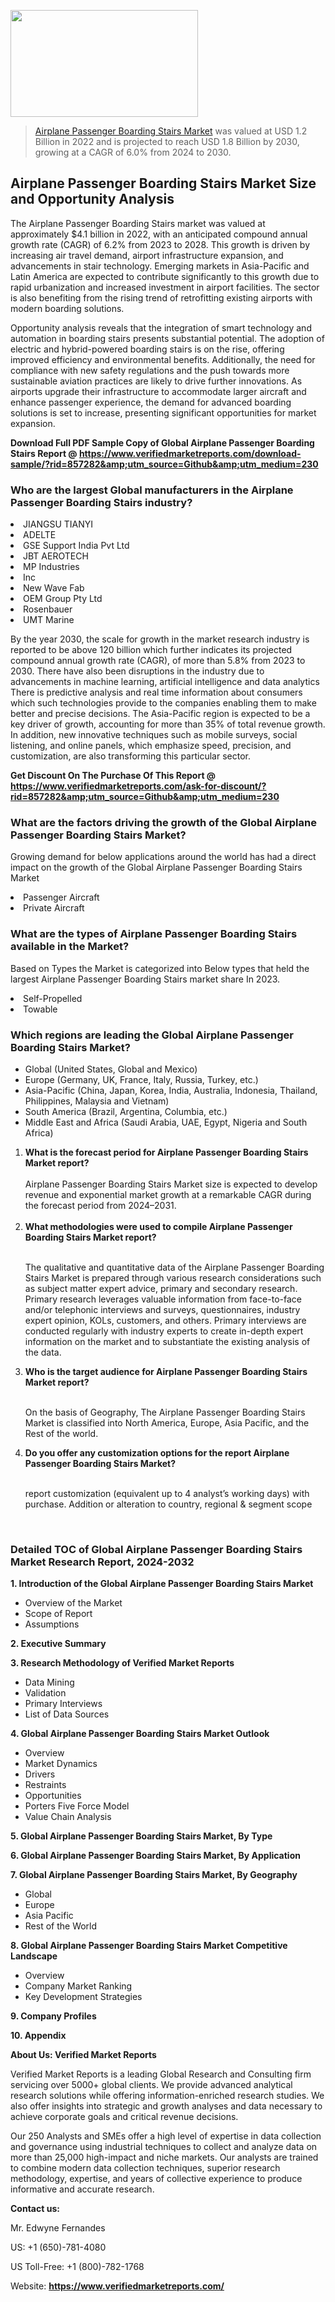 <img src="https://ffe5etoiles.com/wp-content/uploads/2024/12/MST1-300x171.png" alt="" width="300" height="171" class="alignnone size-medium wp-image-20088" /><blockquote><p><p><a href="https://www.verifiedmarketreports.com/download-sample/?rid=857282&utm_source=Github&utm_medium=230" target="_blank">Airplane Passenger Boarding Stairs Market</a> was valued at USD 1.2 Billion in 2022 and is projected to reach USD 1.8 Billion by 2030, growing at a CAGR of 6.0% from 2024 to 2030.</p></blockquote><p><h2>Airplane Passenger Boarding Stairs Market Size and Opportunity Analysis</h2><p>The Airplane Passenger Boarding Stairs market was valued at approximately $4.1 billion in 2022, with an anticipated compound annual growth rate (CAGR) of 6.2% from 2023 to 2028. This growth is driven by increasing air travel demand, airport infrastructure expansion, and advancements in stair technology. Emerging markets in Asia-Pacific and Latin America are expected to contribute significantly to this growth due to rapid urbanization and increased investment in airport facilities. The sector is also benefiting from the rising trend of retrofitting existing airports with modern boarding solutions.</p><p>Opportunity analysis reveals that the integration of smart technology and automation in boarding stairs presents substantial potential. The adoption of electric and hybrid-powered boarding stairs is on the rise, offering improved efficiency and environmental benefits. Additionally, the need for compliance with new safety regulations and the push towards more sustainable aviation practices are likely to drive further innovations. As airports upgrade their infrastructure to accommodate larger aircraft and enhance passenger experience, the demand for advanced boarding solutions is set to increase, presenting significant opportunities for market expansion.</p></p><p class=""><strong>Download Full PDF Sample Copy of Global Airplane Passenger Boarding Stairs Report @ <a href="https://www.verifiedmarketreports.com/download-sample/?rid=857282&amp;utm_source=Github&amp;utm_medium=230" target="_blank">https://www.verifiedmarketreports.com/download-sample/?rid=857282&amp;utm_source=Github&amp;utm_medium=230</a></strong></p><h3 id="" class="">Who are the largest Global manufacturers in the Airplane Passenger Boarding Stairs industry?</h3><p><li>JIANGSU TIANYI</li><li> ADELTE</li><li> GSE Support India Pvt Ltd</li><li> JBT AEROTECH</li><li> MP Industries</li><li> Inc</li><li> New Wave Fab</li><li> OEM Group Pty Ltd</li><li> Rosenbauer</li><li> UMT Marine</li></p><div class=""><div class="" dir="" data-message-author-role="" data-message-id="" data-message-model-slug=""><div class=""><div class=""><div class=""><div class="" dir="" data-message-author-role="" data-message-id="" data-message-model-slug=""><div class=""><div class=""><p>By the year 2030, the scale for growth in the market research industry is reported to be above 120 billion which further indicates its projected compound annual growth rate (CAGR), of more than 5.8% from 2023 to 2030. There have also been disruptions in the industry due to advancements in machine learning, artificial intelligence and data analytics There is predictive analysis and real time information about consumers which such technologies provide to the companies enabling them to make better and precise decisions. The Asia-Pacific region is expected to be a key driver of growth, accounting for more than 35% of total revenue growth. In addition, new innovative techniques such as mobile surveys, social listening, and online panels, which emphasize speed, precision, and customization, are also transforming this particular sector.</p><p><strong>Get Discount On The Purchase Of This Report @&nbsp; <a href="https://www.verifiedmarketreports.com/ask-for-discount/?rid=857282&amp;utm_source=Github&amp;utm_medium=230" target="_blank">https://www.verifiedmarketreports.com/ask-for-discount/?rid=857282&amp;utm_source=Github&amp;utm_medium=230</a></strong></p></div></div></div></div></div></div></div></div><h3 id="" class="">What are the factors driving the growth of the Global Airplane Passenger Boarding Stairs Market?</h3><p id="" class="">Growing demand for below applications around the world has had a direct impact on the growth of the Global Airplane Passenger Boarding Stairs Market</p><p id="" class=""><li>Passenger Aircraft</li><li> Private Aircraft</li></p><h3 id="" class="">What are the types of Airplane Passenger Boarding Stairs available in the Market?</h3><p id="" class="">Based on Types the Market is categorized into Below types that held the largest Airplane Passenger Boarding Stairs market share In 2023.</p><p id="" class=""><li>Self-Propelled</li><li> Towable</li></p><h3 id="" class="">Which regions are leading the Global Airplane Passenger Boarding Stairs Market?</h3><ul><li>Global (United States, Global and Mexico)</li><li>Europe (Germany, UK, France, Italy, Russia, Turkey, etc.)</li><li>Asia-Pacific (China, Japan, Korea, India, Australia, Indonesia, Thailand, Philippines, Malaysia and Vietnam)</li><li>South America (Brazil, Argentina, Columbia, etc.)</li><li>Middle East and Africa (Saudi Arabia, UAE, Egypt, Nigeria and South Africa)</li></ul><p><ol><li><strong>What is the forecast period for Airplane Passenger Boarding Stairs Market report?<br /></strong><br /><span data-sheets-root="1" data-sheets-value="{&quot;1&quot;:2,&quot;2&quot;:&quot;XXXX size is expected to develop revenue and exponential market growth at a remarkable CAGR during the forecast period from 2024&ndash;2030.&quot;}" data-sheets-userformat="{&quot;2&quot;:12674,&quot;4&quot;:{&quot;1&quot;:2,&quot;2&quot;:16776960},&quot;10&quot;:2,&quot;11&quot;:0,&quot;15&quot;:&quot;Arial&quot;,&quot;16&quot;:12}">Airplane Passenger Boarding Stairs Market size is expected to develop revenue and exponential market growth at a remarkable CAGR during the forecast period from 2024&ndash;2031.</span><br /><br /></li><li><strong>What methodologies were used to compile Airplane Passenger Boarding Stairs Market report?<br /><br /></strong><p>The qualitative and quantitative data of the&nbsp;Airplane Passenger Boarding Stairs Market is prepared through various research considerations such as subject matter expert advice, primary and secondary research. Primary research leverages valuable information from face-to-face and/or telephonic interviews and surveys, questionnaires, industry expert opinion, KOLs, customers, and others. Primary interviews are conducted regularly with industry experts to create in-depth expert information on the market and to substantiate the existing analysis of the data.&nbsp;</p></li><li><strong>Who is the target audience for Airplane Passenger Boarding Stairs Market report?<br /><br /></strong><p>On the basis of Geography, The&nbsp;Airplane Passenger Boarding Stairs Market is classified into North America, Europe, Asia Pacific, and the Rest of the world.</p></li><li><strong>Do you offer any customization options for the report Airplane Passenger Boarding Stairs Market?<br /><br /></strong><p>report customization (equivalent up to 4 analyst&rsquo;s working days) with purchase. Addition or alteration to country, regional &amp; segment scope</p><p>&nbsp;</p></li></ol></p><h3 id="" class="">Detailed TOC of Global Airplane Passenger Boarding Stairs Market Research Report, 2024-2032</h3><p id="" class=""><strong>1. Introduction of the Global Airplane Passenger Boarding Stairs Market</strong></p><ul><li>Overview of the Market</li><li>Scope of Report</li><li>Assumptions</li></ul><p id="" class=""><strong>2. Executive Summary</strong></p><p id="" class=""><strong>3. Research Methodology of&nbsp;Verified Market Reports</strong></p><ul><li>Data Mining</li><li>Validation</li><li>Primary Interviews</li><li>List of Data Sources</li></ul><p id="" class=""><strong>4. Global Airplane Passenger Boarding Stairs Market Outlook</strong></p><ul><li>Overview</li><li>Market Dynamics</li><li>Drivers</li><li>Restraints</li><li>Opportunities</li><li>Porters Five Force Model</li><li>Value Chain Analysis</li></ul><p id="" class=""><strong>5. Global Airplane Passenger Boarding Stairs Market, By&nbsp;Type</strong></p><p id="" class=""><strong>6. Global Airplane Passenger Boarding Stairs Market, By Application</strong></p><p id="" class=""><strong>7. Global Airplane Passenger Boarding Stairs Market, By Geography</strong></p><ul><li>Global</li><li>Europe</li><li>Asia Pacific</li><li>Rest of the World</li></ul><p id="" class=""><strong>8. Global Airplane Passenger Boarding Stairs Market Competitive Landscape</strong></p><ul><li>Overview</li><li>Company Market Ranking</li><li>Key Development Strategies</li></ul><p id="" class=""><strong>9. Company Profiles</strong></p><p id="" class=""><strong>10. Appendix</strong></p><p id="" class=""><strong>About Us: Verified Market Reports</strong></p><p id="" class="">Verified Market Reports is a leading Global Research and Consulting firm servicing over 5000+ global clients. We provide advanced analytical research solutions while offering information-enriched research studies. We also offer insights into strategic and growth analyses and data necessary to achieve corporate goals and critical revenue decisions.</p><p id="" class="">Our 250 Analysts and SMEs offer a high level of expertise in data collection and governance using industrial techniques to collect and analyze data on more than 25,000 high-impact and niche markets. Our analysts are trained to combine modern data collection techniques, superior research methodology, expertise, and years of collective experience to produce informative and accurate research.</p><p id="" class=""><strong>Contact us:</strong></p><p id="" class="">Mr. Edwyne Fernandes</p><p id="" class="">US: +1 (650)-781-4080</p><p id="" class="">US Toll-Free: +1 (800)-782-1768</p><p id="" class="">Website: <a target="" data-test-app-aware-link=""><strong>https://www.verifiedmarketreports.com/</strong></a></p>
